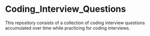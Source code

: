 # Coding_Interview_Questions
This repository consists of a collection of coding interview questions accumulated over time while practicing for coding interviews.
